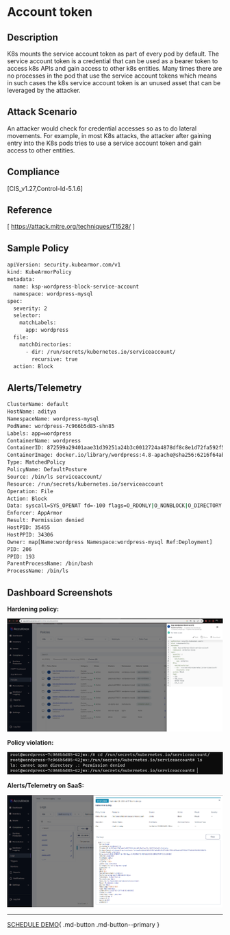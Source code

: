 # Account token

## **Description**

K8s mounts the service account token as part of every pod by default. The service account token is a credential that can be used as a bearer token to access k8s APIs and gain access to other k8s entities. Many times there are no processes in the pod that use the service account tokens which means in such cases the k8s service account token is an unused asset that can be leveraged by the attacker.

## **Attack Scenario**

An attacker would check for credential accesses so as to do lateral movements. For example, in most K8s attacks, the attacker after gaining entry into the K8s pods tries to use a service account token and gain access to other entities.

## **Compliance**

[CIS_v1.27,Control-Id-5.1.6]

## **Reference**

[ https://attack.mitre.org/techniques/T1528/ ]

## **Sample Policy**

```sh
apiVersion: security.kubearmor.com/v1
kind: KubeArmorPolicy
metadata:
  name: ksp-wordpress-block-service-account
  namespace: wordpress-mysql
spec:
  severity: 2
  selector:
    matchLabels:
      app: wordpress
  file:
    matchDirectories:
      - dir: /run/secrets/kubernetes.io/serviceaccount/
        recursive: true
  action: Block
```

## **Alerts/Telemetry**

```sh
ClusterName: default
HostName: aditya
NamespaceName: wordpress-mysql
PodName: wordpress-7c966b5d85-shn85
Labels: app=wordpress
ContainerName: wordpress
ContainerID: 872599a29401aae31d39251a24b3c0012724a4878df8c8e1d72fa592f5b4a494
ContainerImage: docker.io/library/wordpress:4.8-apache@sha256:6216f64ab88fc51d311e38c7f69ca3f9aaba621492b4f1fa93ddf63093768845
Type: MatchedPolicy
PolicyName: DefaultPosture
Source: /bin/ls serviceaccount/
Resource: /run/secrets/kubernetes.io/serviceaccount
Operation: File
Action: Block
Data: syscall=SYS_OPENAT fd=-100 flags=O_RDONLY|O_NONBLOCK|O_DIRECTORY|O_CLOEXEC
Enforcer: AppArmor
Result: Permission denied
HostPID: 35455
HostPPID: 34306
Owner: map[Name:wordpress Namespace:wordpress-mysql Ref:Deployment]
PID: 206
PPID: 193
ParentProcessName: /bin/bash
ProcessName: /bin/ls
```

## **Dashboard Screenshots**

**Hardening policy:**

![](../images/cards/protect-sa-token-0.png)

**Policy violation:**

![](../images/cards/protect-sa-token-1.png)

**Alerts/Telemetry on SaaS:**

![](../images/cards/protect-sa-token-2.png)

 - - - 
[SCHEDULE DEMO](https://www.accuknox.com/contact-us){ .md-button .md-button--primary }
